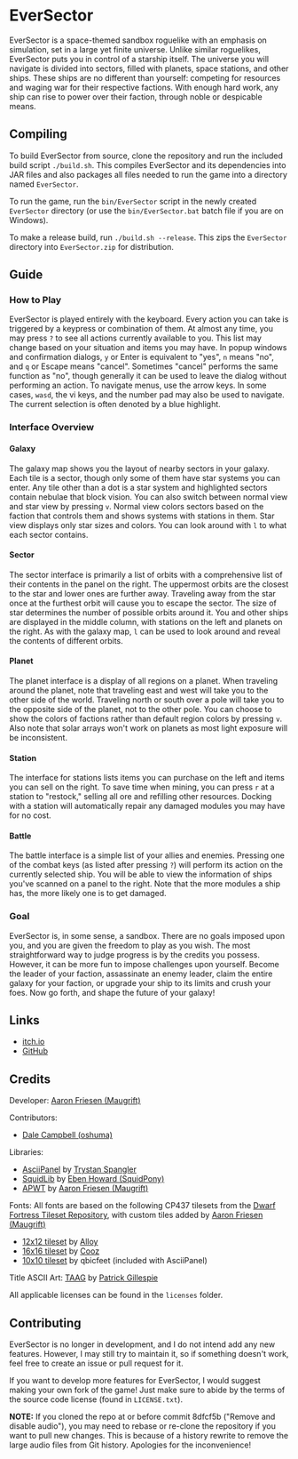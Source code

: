 # EverSector

EverSector is a space-themed sandbox roguelike with an emphasis on simulation, set in a large yet finite universe.
Unlike similar roguelikes, EverSector puts you in control of a starship itself.
The universe you will navigate is divided into sectors, filled with planets, space stations, and other ships.
These ships are no different than yourself: competing for resources and waging war for their respective factions.
With enough hard work, any ship can rise to power over their faction, through noble or despicable means.

## Compiling

To build EverSector from source, clone the repository and run the included build script `./build.sh`.
This compiles EverSector and its dependencies into JAR files and also packages all files needed to run the game into a directory named `EverSector`.

To run the game, run the `bin/EverSector` script in the newly created `EverSector` directory (or use the `bin/EverSector.bat` batch file if you are on Windows).

To make a release build, run `./build.sh --release`.
This zips the `EverSector` directory into `EverSector.zip` for distribution.

## Guide

### How to Play

EverSector is played entirely with the keyboard.
Every action you can take is triggered by a keypress or combination of them.
At almost any time, you may press `?` to see all actions currently available to you.
This list may change based on your situation and items you may have. In popup windows and confirmation dialogs, `y` or Enter is equivalent to "yes", `n` means "no", and `q` or Escape means "cancel".
Sometimes "cancel" performs the same function as "no", though generally it can be used to leave the dialog without performing an action.
To navigate menus, use the arrow keys.
In some cases, `wasd`, the vi keys, and the number pad may also be used to navigate.
The current selection is often denoted by a blue highlight.

### Interface Overview

#### Galaxy

The galaxy map shows you the layout of nearby sectors in your galaxy.
Each tile is a sector, though only some of them have star systems you can enter.
Any tile other than a dot is a star system and highlighted sectors contain nebulae that block vision.
You can also switch between normal view and star view by pressing `v`.
Normal view colors sectors based on the faction that controls them and shows systems with stations in them.
Star view displays only star sizes and colors.
You can look around with `l` to what each sector contains.

#### Sector

The sector interface is primarily a list of orbits with a comprehensive list of their contents in the panel on the right.
The uppermost orbits are the closest to the star and lower ones are further away.
Traveling away from the star once at the furthest orbit will cause you to escape the sector.
The size of star determines the number of possible orbits around it.
You and other ships are displayed in the middle column, with stations on the left and planets on the right.
As with the galaxy map, `l` can be used to look around and reveal the contents of different orbits.

#### Planet

The planet interface is a display of all regions on a planet.
When traveling around the planet, note that traveling east and west will take you to the other side of the world.
Traveling north or south over a pole will take you to the opposite side of the planet, not to the other pole.
You can choose to show the colors of factions rather than default region colors by pressing `v`.
Also note that solar arrays won't work on planets as most light exposure will be inconsistent.

#### Station

The interface for stations lists items you can purchase on the left and items you can sell on the right.
To save time when mining, you can press `r` at a station to "restock," selling all ore and refilling other resources.
Docking with a station will automatically repair any damaged modules you may have for no cost.

#### Battle

The battle interface is a simple list of your allies and enemies.
Pressing one of the combat keys (as listed after pressing `?`) will perform its action on the currently selected ship.
You will be able to view the information of ships you've scanned on a panel to the right.
Note that the more modules a ship has, the more likely one is to get damaged.

### Goal

EverSector is, in some sense, a sandbox.
There are no goals imposed upon you, and you are given the freedom to play as you wish.
The most straightforward way to judge progress is by the credits you possess.
However, it can be more fun to impose challenges upon yourself.
Become the leader of your faction, assassinate an enemy leader, claim the entire galaxy for your faction, or upgrade your ship to its limits and crush your foes.
Now go forth, and shape the future of your galaxy!

## Links

- [itch.io](https://maugrift.itch.io/eversector)
- [GitHub](https://github.com/Maugrift/EverSector)

## Credits

Developer: [Aaron Friesen (Maugrift)](https://maugrift.com)

Contributors:

- [Dale Campbell (oshuma)](https://twitter.com/oshuma)

Libraries:

- [AsciiPanel](https://github.com/trystan/AsciiPanel) by [Trystan Spangler](https://trystans.blogspot.com)
- [SquidLib](https://github.com/SquidPony/SquidLib) by [Eben Howard (SquidPony)](https://github.com/SquidPony)
- [APWT](https://github.com/Maugrift/APWT) by [Aaron Friesen (Maugrift)](https://maugrift.com)

Fonts: All fonts are based on the following CP437 tilesets from the [Dwarf Fortress Tileset Repository](https://dwarffortresswiki.org/Tileset_repository), with custom tiles added by [Aaron Friesen (Maugrift)](https://maugrift.com)

- [12x12 tileset](http://df.magmawiki.com/index.php/File:Alloy_curses_12x12.png) by [Alloy](https://dwarffortresswiki.org/index.php/User:Alloy)
- [16x16 tileset](https://dwarffortresswiki.org/index.php/File:Cooz_curses_square_16x16.png) by [Cooz](https://dwarffortresswiki.org/index.php?title=User:Cooz)
- [10x10 tileset](https://github.com/trystan/AsciiPanel/blob/master/src/main/resources/qbicfeet_10x10.png) by qbicfeet (included with AsciiPanel)

Title ASCII Art: [TAAG](http://patorjk.com/software/taag) by [Patrick Gillespie](http://patorjk.com)

All applicable licenses can be found in the `licenses` folder.

## Contributing

EverSector is no longer in development, and I do not intend add any new features.
However, I may still try to maintain it, so if something doesn't work, feel free to create an issue or pull request for it.

If you want to develop more features for EverSector, I would suggest making your own fork of the game!
Just make sure to abide by the terms of the source code license (found in `LICENSE.txt`).

**NOTE:** If you cloned the repo at or before commit 8dfcf5b ("Remove and disable audio"), you may need to rebase or re-clone the repository if you want to pull new changes.
This is because of a history rewrite to remove the large audio files from Git history.
Apologies for the inconvenience!
